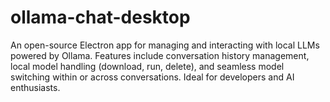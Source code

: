 # ollama-chat-desktop
An open-source Electron app for managing and interacting with local LLMs powered by Ollama. Features include conversation history management, local model handling (download, run, delete), and seamless model switching within or across conversations. Ideal for developers and AI enthusiasts.
